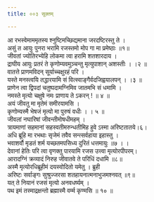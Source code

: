 ```yaml
---
title: ००३ सूक्तम्

---
```

आ रभस्वेमाममृतस्य श्नुष्टिमच्छिद्यमाना जरदष्टिरस्तु ते ।  
असुं त आयुः पुनरा भरामि रजस्तमो मोप गा मा प्रमेष्ठाः ॥१॥  
जीवतां ज्योतिरभ्येहि लोकमा त्वा हरामि शतशारदाय ।  
द्राघीय आयुः प्रतरं ते कृणोम्यवमुञ्चन्तु मृत्युपाशान् अशस्तीः । ।२ ॥  
वातत्ते प्राणमविदन् सूर्याच्चक्षुरहं परि ।  
यस्ते मनस्त्वयि तद्धारयामि सं वित्स्वाङ्गैर्वदजिह्वयालपन् । ।३ ॥  
प्राणेन त्वा द्विपदां चतुष्पदामग्निमिव जातमभि सं धमामि ।  
नमस्ते मृत्यो चक्षुषे नमः प्राणाय ते ऽकरन् ! ॥ ४ ॥  
अयं जीवतु मा मृतेमं समीरयामसि ।  
कृणोम्यस्मै भेषजं मृत्यो मा पुरुषं वधीः । । ५ ॥  
जीवलां नघारिषां जीवन्तीमोषधीमहम् ।  
त्रायमाणां सहमानां सहस्वतीमरुन्धतीमिह हुवे ऽस्मा अरिष्टतातये।६।  
अधि ब्रूहि मा रभथाः सृजेमं तवैव सन्त्सर्वहाया इहास्तु ।  
भवाशर्वौ मृडतं शर्म यच्छतमपसिध्य दुरितं धत्तमायुः ॥७ । ।  
देवानां हेतिः परि त्वा वृणक्तु पारयामि रजस उत्त्वा मृत्योरपीपरम्।  
आरादग्निं क्रव्यादं निरुह जीवातवे ते परिधिं दधामि ॥८॥  
अस्मै मृत्योरधिब्रूहीमं दयस्वोदितो यमेतु । ब्रुही  
अरिष्टः सर्वाङ्गः सुश्रुज्जरसा शतहायनात्मनाभुजमश्नवत् ॥९॥  
यत् ते नियानं रजसं मृत्यो अनवधर्ष्यम् ।  
पथ इमं तस्माद्रक्षन्तो ब्रह्मास्मै वर्म्म कृण्मसि ॥ १० ॥  